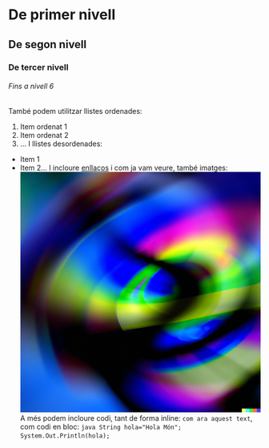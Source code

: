 # De primer nivell
## De segon nivell
### De tercer nivell
###### Fins a nivell 6
També podem utilitzar llistes ordenades:
1. Item ordenat 1
2. Item ordenat 2
3. ...
I llistes desordenades:
* Item 1
* Item 2...
I incloure [enllaços](https://github.com/mapp-edu/elmeuPrimerRepo/) i com ja vam veure,
també imatges:
![Logotip del curs d'Aules](imagenes/ed_github.png)
A més podem incloure codi, tant de forma inline: `com ara aquest text`, com codi en bloc:
`java
String hola="Hola Món";
System.Out.Println(hola);
`